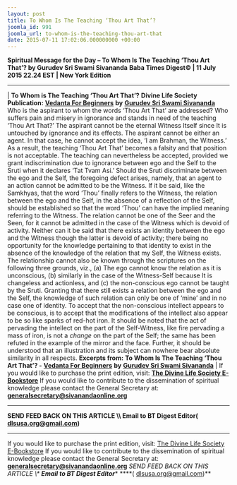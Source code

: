 ```yaml
---
layout: post
title: To Whom Is The Teaching ‘Thou Art That’?
joomla_id: 991
joomla_url: to-whom-is-the-teaching-thou-art-that
date: 2015-07-11 17:02:06.000000000 +00:00
---
```

**Spiritual Message for the Day – To Whom Is The Teaching ‘Thou Art That’? by Gurudev Sri Swami Sivananda**
 **Baba Times Digest© | 11 July 2015 22.24 EST | New York Edition**
* * *
| 
**To Whom is The Teaching ‘Thou Art That’?**
**Divine Life Society Publication:** [**Vedanta For Beginners**](http://www.dlshq.org/download/vedbegin.htm#_VPID_12) **by** [**Gurudev Sri Swami Sivananda**](http://www.dlshq.org/saints/siva.htm)
Who is the aspirant to whom the words ‘Thou Art That’ are addressed? Who suffers pain and misery in ignorance and stands in need of the teaching ‘Thou Art That?’ The aspirant cannot be the eternal Witness Itself since It is untouched by ignorance and its effects. The aspirant cannot be either an agent. In that case, he cannot accept the idea, ‘I am Brahman, the Witness.’ As a result, the teaching ‘Thou Art That’ becomes a falsity and that position is not acceptable. The teaching can nevertheless be accepted, provided we grant indiscrimination due to ignorance between ego and the Self to the Sruti when it declares ‘Tat Tvam Asi.’
Should the Sruti discriminate between the ego and the Self, the foregoing defect arises, namely, that an agent to an action cannot be admitted to be the Witness. If it be said, like the Samkhyas, that the word ‘Thou’ finally refers to the Witness, the relation between the ego and the Self, in the absence of a reflection of the Self, should be established so that the word ‘Thou’ can have the implied meaning referring to the Witness.
The relation cannot be one of the Seer and the Seen, for it cannot be admitted in the case of the Witness which is devoid of activity. Neither can it be said that there exists an identity between the ego and the Witness though the latter is devoid of activity; there being no opportunity for the knowledge pertaining to that identity to exist in the absence of the knowledge of the relation that my Self, the Witness exists. The relationship cannot also be known through the scriptures on the following three grounds, viz., (a) The ego cannot know the relation as it is unconscious, (b) similarly in the case of the Witness-Self because It is changeless and actionless, and (c) the non-conscious ego cannot be taught by the Sruti. Granting that there still exists a relation between the ego and the Self, the knowledge of such relation can only be one of ‘mine’ and in no case one of identity.
To accept that the non-conscious intellect appears to be conscious, is to accept that the modifications of the intellect also appear to be so like sparks of red-hot iron. It should be noted that the act of pervading the intellect on the part of the Self-Witness, like fire pervading a mass of iron, is not a _change_ on the part of the Self; the same has been refuted in the example of the mirror and the face. Further, it should be understood that an illustration and its subject can nowhere bear absolute similarity in all respects.
**Excerpts from:**  **To Whom Is The Teaching ‘Thou Art That’? -** [**Vedanta For Beginners**](http://www.dlshq.org/download/vedbegin.htm#_VPID_12) **by** [**Gurudev Sri Swami Sivananda**](http://www.dlshq.org/saints/siva.htm)
 |
If you would like to purchase the print edition, visit: **[The Divine Life Society E-Bookstore](http://www.dlshq.org/download/download.htm)**
If you would like to contribute to the dissemination of spiritual knowledge please contact the General Secretary at: [](mailto:%20%3Cscript%20type=%27text/javascript%27%3E%20%3C%21--%20var%20prefix%20=%20%27ma%27%20+%20%27il%27%20+%20%27to%27;%20var%20path%20=%20%27hr%27%20+%20%27ef%27%20+%20%27=%27;%20var%20addy57016%20=%20%27generalsecretary%27%20+%20%27@%27;%20addy57016%20=%20addy57016%20+%20%27sivanandaonline%27%20+%20%27.%27%20+%20%27org%27;%20document.write%28%27%3Ca%20%27%20+%20path%20+%20%27%5C%27%27%20+%20prefix%20+%20%27:%27%20+%20addy57016%20+%20%27%5C%27%3E%27%29;%20document.write%28addy57016%29;%20document.write%28%27%3C%5C/a%3E%27%29;%20//--%3E%5Cn%20%3C/script%3E%3Cscript%20type=%27text/javascript%27%3E%20%3C%21--%20document.write%28%27%3Cspan%20style=%5C%27display:%20none;%5C%27%3E%27%29;%20//--%3E%20%3C/script%3EThis%20email%20address%20is%20being%20protected%20from%20spambots.%20You%20need%20JavaScript%20enabled%20to%20view%20it.%20%3Cscript%20type=%27text/javascript%27%3E%20%3C%21--%20document.write%28%27%3C/%27%29;%20document.write%28%27span%3E%27%29;%20//--%3E%20%3C/script%3E?subject=Contribution%20to%20Dissemination%20of%20Spiritual%20Knowledge) **generalsecretary@sivanandaonline.org**
****
**SEND FEED BACK ON THIS ARTICLE \\\ Email to BT Digest Editor[](mailto:%20%3Cscript%20type=%27text/javascript%27%3E%20%3C%21--%20var%20prefix%20=%20%27ma%27%20+%20%27il%27%20+%20%27to%27;%20var%20path%20=%20%27hr%27%20+%20%27ef%27%20+%20%27=%27;%20var%20addy72654%20=%20%27dlsusa.org%27%20+%20%27@%27;%20addy72654%20=%20addy72654%20+%20%27gmail%27%20+%20%27.%27%20+%20%27com%27;%20document.write%28%27%3Ca%20%27%20+%20path%20+%20%27%5C%27%27%20+%20prefix%20+%20%27:%27%20+%20addy72654%20+%20%27%5C%27%3E%27%29;%20document.write%28addy72654%29;%20document.write%28%27%3C%5C/a%3E%27%29;%20//--%3E%5Cn%20%3C/script%3E%3Cscript%20type=%27text/javascript%27%3E%20%3C%21--%20document.write%28%27%3Cspan%20style=%5C%27display:%20none;%5C%27%3E%27%29;%20//--%3E%20%3C/script%3EThis%20email%20address%20is%20being%20protected%20from%20spambots.%20You%20need%20JavaScript%20enabled%20to%20view%20it.%20%3Cscript%20type=%27text/javascript%27%3E%20%3C%21--%20document.write%28%27%3C/%27%29;%20document.write%28%27span%3E%27%29;%20//--%3E%20%3C/script%3E?subject=DLS%20Posts)( [dlsusa.org@gmail.com](mailto:dlsusa.org@gmail.com))**
* * *
  
If you would like to purchase the print edition, visit: [The Divine Life Society E-Bookstore](http://www.dlshq.org/download/download.htm)
If you would like to contribute to the dissemination of spiritual knowledge please contact the General Secretary at: **[generalsecretary@sivanandaonline.org](mailto:generalsecretary@sivanandaonline.org)**
**SEND FEED BACK ON THIS ARTICLE \\\**  **Email to BT Digest Editor**** [](mailto:%20%3Cscript%20type=%27text/javascript%27%3E%20%3C%21--%20var%20prefix%20=%20%27ma%27%20+%20%27il%27%20+%20%27to%27;%20var%20path%20=%20%27hr%27%20+%20%27ef%27%20+%20%27=%27;%20var%20addy72654%20=%20%27dlsusa.org%27%20+%20%27@%27;%20addy72654%20=%20addy72654%20+%20%27gmail%27%20+%20%27.%27%20+%20%27com%27;%20document.write%28%27%3Ca%20%27%20+%20path%20+%20%27%5C%27%27%20+%20prefix%20+%20%27:%27%20+%20addy72654%20+%20%27%5C%27%3E%27%29;%20document.write%28addy72654%29;%20document.write%28%27%3C%5C/a%3E%27%29;%20//--%3E%5Cn%20%3C/script%3E%3Cscript%20type=%27text/javascript%27%3E%20%3C%21--%20document.write%28%27%3Cspan%20style=%5C%27display:%20none;%5C%27%3E%27%29;%20//--%3E%20%3C/script%3EThis%20email%20address%20is%20being%20protected%20from%20spambots.%20You%20need%20JavaScript%20enabled%20to%20view%20it.%20%3Cscript%20type=%27text/javascript%27%3E%20%3C%21--%20document.write%28%27%3C/%27%29;%20document.write%28%27span%3E%27%29;%20//--%3E%20%3C/script%3E?subject=DLS%20Posts)****( [dlsusa.org@gmail.com](mailto:dlsusa.org@gmail.com))**  
